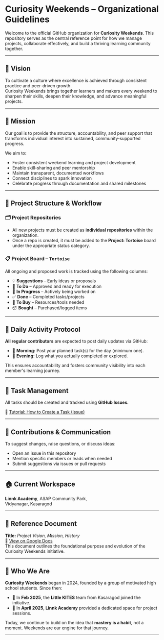 # Curiosity Weekends – Organizational Guidelines

Welcome to the official GitHub organization for **Curiosity Weekends**. This repository serves as the central reference point for how we manage projects, collaborate effectively, and build a thriving learning community together.

---

## 🎯 Vision

To cultivate a culture where excellence is achieved through consistent practice and peer-driven growth.  
Curiosity Weekends brings together learners and makers every weekend to sharpen their skills, deepen their knowledge, and advance meaningful projects.

---

## 🚀 Mission

Our goal is to provide the structure, accountability, and peer support that transforms individual interest into sustained, community-supported progress.

We aim to:

- Foster consistent weekend learning and project development  
- Enable skill-sharing and peer mentorship  
- Maintain transparent, documented workflows  
- Connect disciplines to spark innovation  
- Celebrate progress through documentation and shared milestones

---

## 📌 Project Structure & Workflow

### 🗂️ Project Repositories

- All new projects must be created as **individual repositories** within the organization.
- Once a repo is created, it must be added to the **Project: Tortoise** board under the appropriate status category.

### 📋 Project Board – `Tortoise`

All ongoing and proposed work is tracked using the following columns:

- 💡 **Suggestions** – Early ideas or proposals  
- 📝 **To Do** – Approved and ready for execution  
- 🔄 **In Progress** – Actively being worked on  
- ✅ **Done** – Completed tasks/projects  
- 🛒 **To Buy** – Resources/tools needed  
- 📦 **Bought** – Purchased/logged items

---

## 🔁 Daily Activity Protocol

**All regular contributors** are expected to post daily updates via GitHub:

- 🔹 **Morning:** Post your planned task(s) for the day (minimum one).
- 🔹 **Evening:** Log what you actually completed or explored.

This ensures accountability and fosters community visibility into each member's learning journey.

---

## 🧩 Task Management

All tasks should be created and tracked using **GitHub Issues**.

📎 [Tutorial: How to Create a Task (Issue)](https://hadinah.psce.pw/creating_a_task_on_github)

---

## 📣 Contributions & Communication

To suggest changes, raise questions, or discuss ideas:

- Open an issue in this repository  
- Mention specific members or leads when needed  
- Submit suggestions via issues or pull requests

---

## 🏠 Current Workspace

**Linnk Academy**, ASAP Community Park,  
Vidyanagar, Kasaragod

---

## 📄 Reference Document

**Title:** _Project Vision, Mission, History_  
📎 [View on Google Docs](https://docs.google.com/document/d/1AQBR9b4u64WEr12wuGIAKOziD6_G0VblnG8KJYWsKY4/edit?tab=t.0#heading=h.t2uirk11xwo4)  
This document outlines the foundational purpose and evolution of the Curiosity Weekends initiative.

---

## 👥 Who We Are

**Curiosity Weekends** began in 2024, founded by a group of motivated high school students. Since then:

- 📌 In **Feb 2025**, the **Little KITES** team from Kasaragod joined the initiative.
- 🏫 In **April 2025**, **Linnk Academy** provided a dedicated space for project sessions.

Today, we continue to build on the idea that **mastery is a habit**, not a moment. Weekends are our engine for that journey.

---
